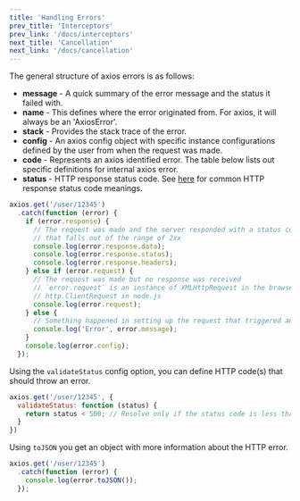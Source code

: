 ```yaml
---
title: 'Handling Errors'
prev_title: 'Interceptors'
prev_link: '/docs/interceptors'
next_title: 'Cancellation'
next_link: '/docs/cancellation'
---
```


The general structure of axios errors is as follows:  
- **message** - A quick summary of the error message and the status it failed with.  
- **name** - This defines where the error originated from. For axios, it will always be an 'AxiosError'.  
- **stack** - Provides the stack trace of the error.  
- **config** - An axios config object with specific instance configurations defined by the user from when the request was made.  
- **code** - Represents an axios identified error. The table below lists out specific definitions for internal axios error.  
- **status** - HTTP response status code. See [here](https://en.wikipedia.org/wiki/List_of_HTTP_status_codes) for common HTTP response status code meanings.    
```js
axios.get('/user/12345')
  .catch(function (error) {
    if (error.response) {
      // The request was made and the server responded with a status code
      // that falls out of the range of 2xx
      console.log(error.response.data);
      console.log(error.response.status);
      console.log(error.response.headers);
    } else if (error.request) {
      // The request was made but no response was received
      // `error.request` is an instance of XMLHttpRequest in the browser and an instance of
      // http.ClientRequest in node.js
      console.log(error.request);
    } else {
      // Something happened in setting up the request that triggered an Error
      console.log('Error', error.message);
    }
    console.log(error.config);
  });
```

Using the `validateStatus` config option, you can define HTTP code(s) that should throw an error.

```js
axios.get('/user/12345', {
  validateStatus: function (status) {
    return status < 500; // Resolve only if the status code is less than 500
  }
})
```

Using `toJSON` you get an object with more information about the HTTP error.

```js
axios.get('/user/12345')
  .catch(function (error) {
    console.log(error.toJSON());
  });
```
